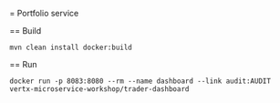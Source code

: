 = Portfolio service


== Build

```
mvn clean install docker:build
```

== Run

```
docker run -p 8083:8080 --rm --name dashboard --link audit:AUDIT vertx-microservice-workshop/trader-dashboard
```